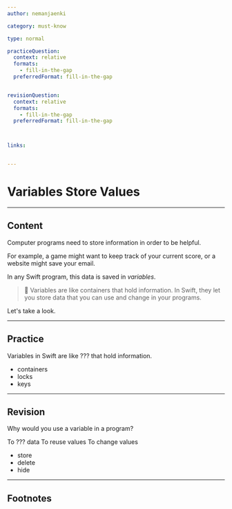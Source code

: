 ```yaml
---
author: nemanjaenki

category: must-know

type: normal

practiceQuestion:
  context: relative
  formats:
    - fill-in-the-gap
  preferredFormat: fill-in-the-gap


revisionQuestion:
  context: relative
  formats:
    - fill-in-the-gap
  preferredFormat: fill-in-the-gap



links:


---
```


# Variables Store Values

---
## Content

Computer programs need to store information in order to be helpful.

For example, a game might want to keep track of your current score, or a website might save your email.

In any Swift program, this data is saved in *variables*.

> 🚀 Variables are like containers that hold information. In Swift, they let you store data that you can use and change in your programs.

Let's take a look.

---
## Practice

Variables in Swift are like ??? that hold information.

- containers
- locks
- keys


---
## Revision

Why would you use a variable in a program?

To ??? data
To reuse values
To change values

- store
- delete
- hide


---
## Footnotes


